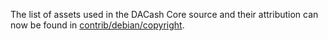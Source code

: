 The list of assets used in the DACash Core source and their attribution can now be found in [contrib/debian/copyright](../contrib/debian/copyright).
